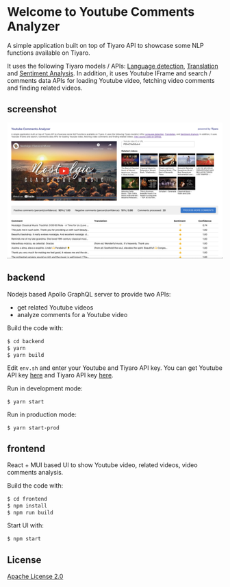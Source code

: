 
# Welcome to Youtube Comments Analyzer

A simple application built on top of Tiyaro API to showcase some NLP functions available on Tiyaro.

It uses the following Tiyaro models / APIs:
[Language detection](https://console.tiyaro.ai/explore/azure-1-cog-text-language-detect/api),
[Translation](https://console.tiyaro.ai/search/translation) and
[Sentiment Analysis](https://console.tiyaro.ai/search/sentiment%20analysis).
In addition, it uses Youtube IFrame and search / comments data APIs for loading Youtube video,
fetching video comments and finding related videos.

## screenshot

![Screenshot](ytca-screenshot.png)

## backend

Nodejs based Apollo GraphQL server to provide two APIs:
- get related Youtube videos
- analyze comments for a Youtube video

Build the code with:

```console
$ cd backend
$ yarn
$ yarn build
```

Edit `env.sh` and enter your Youtube and Tiyaro API key.
You can get Youtube API key [here](https://developers.google.com/youtube/v3/getting-started) and Tiyaro API key [here](https://console.tiyaro.ai).

Run in development mode:

```console
$ yarn start
```

Run in production mode:

```console
$ yarn start-prod
```

## frontend

React + MUI based UI to show Youtube video, related videos, video comments analysis.

Build the code with:

```console
$ cd frontend
$ npm install
$ npm run build
```

Start UI with:

```console
$ npm start
```

## License

[Apache License 2.0](LICENSE)
